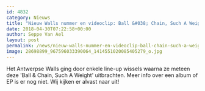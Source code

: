 ```yaml
---
id: 4832
category: Nieuws
title: "Nieuw Walls nummer en videoclip: Ball &#038; Chain, Such A Weight"
date: 2018-04-30T07:22:58+00:00
author: Seppe Van Ael
layout: post
permalink: /news/nieuw-walls-nummer-en-videoclip-ball-chain-such-a-weight/
image: 28698899_967596033390064_1414551020085405279_o.jpg
---
```

Het Antwerpse Walls ging door enkele line-up wissels waarna ze meteen deze 'Ball & Chain, Such A Weight' uitbrachten. Meer info over een album of EP is er nog niet. Wij kijken er alvast naar uit!
